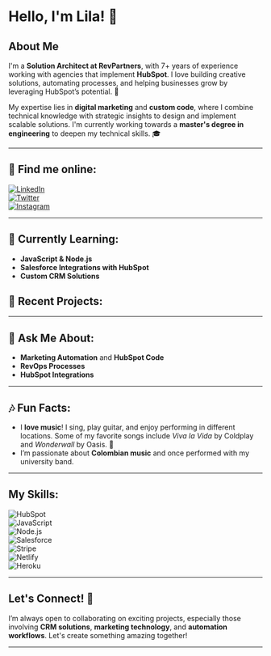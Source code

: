# Hello, I'm Lila! 👋

## About Me

I'm a **Solution Architect at RevPartners**, with 7+ years of experience working with agencies that implement **HubSpot**. I love building creative solutions, automating processes, and helping businesses grow by leveraging HubSpot’s potential. 💼

My expertise lies in **digital marketing** and **custom code**, where I combine technical knowledge with strategic insights to design and implement scalable solutions. I'm currently working towards a **master's degree in engineering** to deepen my technical skills. 🎓

---

## 🔗 Find me online:

[![LinkedIn](https://img.shields.io/badge/-LinkedIn-0077B5?style=for-the-badge&logo=Linkedin&logoColor=white)](https://www.linkedin.com/in/liladev)  
[![Twitter](https://img.shields.io/badge/-Twitter-1DA1F2?style=for-the-badge&logo=Twitter&logoColor=white)](https://twitter.com/liladev)  
[![Instagram](https://img.shields.io/badge/Instagram-E4405F?style=for-the-badge&logo=instagram&logoColor=white)](https://www.instagram.com/liladev)  

---

## 🌱 Currently Learning:
- **JavaScript & Node.js**  
- **Salesforce Integrations with HubSpot**  
- **Custom CRM Solutions**  

## 🔭 Recent Projects:


---

## 💬 Ask Me About:
- **Marketing Automation** and **HubSpot Code**  
- **RevOps Processes**  
- **HubSpot Integrations**  

---

## 🎶 Fun Facts:
- I **love music**! I sing, play guitar, and enjoy performing in different locations. Some of my favorite songs include *Viva la Vida* by Coldplay and *Wonderwall* by Oasis. 🎸  
- I’m passionate about **Colombian music** and once performed with my university band.  

---

## My Skills:

![HubSpot](https://img.shields.io/badge/HubSpot-FF7A59?style=for-the-badge&logo=hubspot&logoColor=white)  
![JavaScript](https://img.shields.io/badge/JavaScript-F7DF1E?style=for-the-badge&logo=javascript&logoColor=black)  
![Node.js](https://img.shields.io/badge/Node.js-43853D?style=for-the-badge&logo=node.js&logoColor=white)  
![Salesforce](https://img.shields.io/badge/Salesforce-00A1E0?style=for-the-badge&logo=salesforce&logoColor=white)  
![Stripe](https://img.shields.io/badge/Stripe-008CDD?style=for-the-badge&logo=stripe&logoColor=white)  
![Netlify](https://img.shields.io/badge/Netlify-00C7B7?style=for-the-badge&logo=netlify&logoColor=white)  
![Heroku](https://img.shields.io/badge/Heroku-430098?style=for-the-badge&logo=heroku&logoColor=white)

---

## Let's Connect! 🤝

I’m always open to collaborating on exciting projects, especially those involving **CRM solutions**, **marketing technology**, and **automation workflows**. Let's create something amazing together!

---

